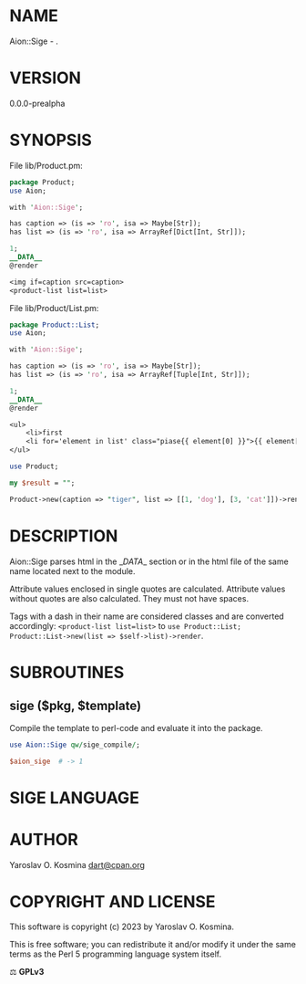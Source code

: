 # NAME

Aion::Sige - .

# VERSION

0.0.0-prealpha

# SYNOPSIS

File lib/Product.pm:
```perl
package Product;
use Aion;

with 'Aion::Sige';

has caption => (is => 'ro', isa => Maybe[Str]);
has list => (is => 'ro', isa => ArrayRef[Dict[Int, Str]]);

1;
__DATA__
@render

<img if=caption src=caption>
<product-list list=list>
```

File lib/Product/List.pm:
```perl
package Product::List;
use Aion;

with 'Aion::Sige';

has caption => (is => 'ro', isa => Maybe[Str]);
has list => (is => 'ro', isa => ArrayRef[Tuple[Int, Str]]);

1;
__DATA__
@render

<ul>
    <li>first
    <li for='element in list' class="piase{{ element[0] }}">{{ element[1] }}
</ul>
```

```perl
use Product;

my $result = "";

Product->new(caption => "tiger", list => [[1, 'dog'], [3, 'cat']])->render  # -> $result
```

# DESCRIPTION

Aion::Sige parses html in the \__DATA__ section or in the html file of the same name located next to the module.

Attribute values ​​enclosed in single quotes are calculated. Attribute values ​​without quotes are also calculated. They must not have spaces.

Tags with a dash in their name are considered classes and are converted accordingly: `<product-list list=list>` to `use Product::List; Product::List->new(list => $self->list)->render`.

# SUBROUTINES

## sige ($pkg, $template)

Compile the template to perl-code and evaluate it into the package.

```perl
use Aion::Sige qw/sige_compile/;

$aion_sige  # -> 1
```

# SIGE LANGUAGE



# AUTHOR

Yaroslav O. Kosmina <dart@cpan.org>

# COPYRIGHT AND LICENSE
This software is copyright (c) 2023 by Yaroslav O. Kosmina.

This is free software; you can redistribute it and/or modify it under the same terms as the Perl 5 programming language system itself.

⚖ **GPLv3**